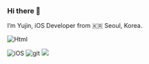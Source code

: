 ### Hi there 👋

I’m Yujin, iOS Developer from 🇰🇷 Seoul, Korea.

<img alt="Html" src ="ttp://www.w3.org/2000/svg"/>

<p>
  <!-- <img alt="iOS" src="http://www.w3.org/2000/svg" /> -->
  <img alt="iOS" src="https://img.shields.io/badge/iOS-F0000?style=flat-square&logo=iOS&logoColor=white" />
  <img alt="git" src="https://img.shields.io/badge/-Git-F05032?style=flat-square&logo=git&logoColor=white" />
  <img src="https://img.shields.io/badge/GitHub-181717?style=flat-square&logoGitHub&logoColor=white" />
</p>
  <!--
**eujin811/eujin811** is a ✨ _special_ ✨ repository because its `README.md` (this file) appears on your GitHub profile.

Here are some ideas to get you started:

- 🔭 I’m currently working on ...
- 🌱 I’m currently learning ...
- 👯 I’m looking to collaborate on ...
- 🤔 I’m looking for help with ...
- 💬 Ask me about ...
- 📫 How to reach me: ...
- 😄 Pronouns: ...
- ⚡ Fun fact: ...
-->
